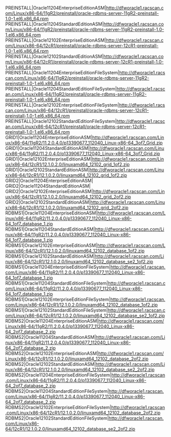 PREINSTALL|Oracle11204EnterpriseEditionASM|http://dfworacle1.racscan.com/Linux/x86-64/11gR2/preinstall/oracle-rdbms-server-11gR2-preinstall-1.0-1.el6.x86_64.rpm
PREINSTALL|Oracle11204StandardEditionASM|http://dfworacle1.racscan.com/Linux/x86-64/11gR2/preinstall/oracle-rdbms-server-11gR2-preinstall-1.0-1.el6.x86_64.rpm
PREINSTALL|Oracle12102EnterpriseEditionASM|http://dfworacle1.racscan.com/Linux/x86-64/12cR1/preinstall/oracle-rdbms-server-12cR1-preinstall-1.0-1.el6.x86_64.rpm
PREINSTALL|Oracle12102StandardEditionASM|http://dfworacle1.racscan.com/Linux/x86-64/12cR1/preinstall/oracle-rdbms-server-12cR1-preinstall-1.0-1.el6.x86_64.rpm
PREINSTALL|Oracle11204EnterpriseEditionFileSystem|http://dfworacle1.racscan.com/Linux/x86-64/11gR2/preinstall/oracle-rdbms-server-11gR2-preinstall-1.0-1.el6.x86_64.rpm
PREINSTALL|Oracle11204StandardEditionFileSystem|http://dfworacle1.racscan.com/Linux/x86-64/11gR2/preinstall/oracle-rdbms-server-11gR2-preinstall-1.0-1.el6.x86_64.rpm
PREINSTALL|Oracle12102EnterpriseEditionFileSystem|http://dfworacle1.racscan.com/Linux/x86-64/12cR1/preinstall/oracle-rdbms-server-12cR1-preinstall-1.0-1.el6.x86_64.rpm
PREINSTALL|Oracle12102StandardEditionFileSystem|http://dfworacle1.racscan.com/Linux/x86-64/12cR1/preinstall/oracle-rdbms-server-12cR1-preinstall-1.0-1.el6.x86_64.rpm
GRID1|Oracle11204EnterpriseEditionASM|http://dfworacle1.racscan.com/Linux/x86-64/11gR2/11.2.0.4.0/p13390677_112040_Linux-x86-64_3of7_Grid.zip
GRID1|Oracle11204StandardEditionASM|http://dfworacle1.racscan.com/Linux/x86-64/11gR2/11.2.0.4.0/p13390677_112040_Linux-x86-64_3of7_Grid.zip
GRID1|Oracle12102EnterpriseEditionASM|http://dfworacle1.racscan.com/Linux/x86-64/12cR1/12.1.0.2.0/linuxamd64_12102_grid_1of2.zip
GRID1|Oracle12102StandardEditionASM|http://dfworacle1.racscan.com/Linux/x86-64/12cR1/12.1.0.2.0/linuxamd64_12102_grid_1of2.zip
GRID2|Oracle11204EnterpriseEditionASM|<NONE>
GRID2|Oracle11204StandardEditionASM|<NONE>
GRID2|Oracle12102EnterpriseEditionASM|http://dfworacle1.racscan.com/Linux/x86-64/12cR1/12.1.0.2.0/linuxamd64_12102_grid_2of2.zip
GRID2|Oracle12102StandardEditionASM|http://dfworacle1.racscan.com/Linux/x86-64/12cR1/12.1.0.2.0/linuxamd64_12102_grid_2of2.zip
RDBMS1|Oracle11204EnterpriseEditionASM|http://dfworacle1.racscan.com/Linux/x86-64/11gR2/11.2.0.4.0/p13390677_112040_Linux-x86-64_1of7_database_1.zip
RDBMS1|Oracle11204StandardEditionASM|http://dfworacle1.racscan.com/Linux/x86-64/11gR2/11.2.0.4.0/p13390677_112040_Linux-x86-64_1of7_database_1.zip
RDBMS1|Oracle12102EnterpriseEditionASM|http://dfworacle1.racscan.com/Linux/x86-64/12cR1/12.1.0.2.0/linuxamd64_12102_database_1of2.zip
RDBMS1|Oracle12102StandardEditionASM|http://dfworacle1.racscan.com/Linux/x86-64/12cR1/12.1.0.2.0/linuxamd64_12102_database_se2_1of2.zip
RDBMS1|Oracle11204EnterpriseEditionFileSystem|http://dfworacle1.racscan.com/Linux/x86-64/11gR2/11.2.0.4.0/p13390677_112040_Linux-x86-64_1of7_database_1.zip
RDBMS1|Oracle11204StandardEditionFileSystem|http://dfworacle1.racscan.com/Linux/x86-64/11gR2/11.2.0.4.0/p13390677_112040_Linux-x86-64_1of7_database_1.zip
RDBMS1|Oracle12102EnterpriseEditionFileSystem|http://dfworacle1.racscan.com/Linux/x86-64/12cR1/12.1.0.2.0/linuxamd64_12102_database_1of2.zip
RDBMS1|Oracle12102StandardEditionFileSystem|http://dfworacle1.racscan.com/Linux/x86-64/12cR1/12.1.0.2.0/linuxamd64_12102_database_se2_1of2.zip
RDBMS2|Oracle11204EnterpriseEditionASM|http://dfworacle1.racscan.com/Linux/x86-64/11gR2/11.2.0.4.0/p13390677_112040_Linux-x86-64_2of7_database_2.zip
RDBMS2|Oracle11204StandardEditionASM|http://dfworacle1.racscan.com/Linux/x86-64/11gR2/11.2.0.4.0/p13390677_112040_Linux-x86-64_2of7_database_2.zip
RDBMS2|Oracle12102EnterpriseEditionASM|http://dfworacle1.racscan.com/Linux/x86-64/12cR1/12.1.0.2.0/linuxamd64_12102_database_2of2.zip
RDBMS2|Oracle12102StandardEditionASM|http://dfworacle1.racscan.com/Linux/x86-64/12cR1/12.1.0.2.0/linuxamd64_12102_database_se2_2of2.zip
RDBMS2|Oracle11204EnterpriseEditionFileSystem|http://dfworacle1.racscan.com/Linux/x86-64/11gR2/11.2.0.4.0/p13390677_112040_Linux-x86-64_2of7_database_2.zip
RDBMS2|Oracle11204StandardEditionFileSystem|http://dfworacle1.racscan.com/Linux/x86-64/11gR2/11.2.0.4.0/p13390677_112040_Linux-x86-64_2of7_database_2.zip
RDBMS2|Oracle12102EnterpriseEditionFileSystem|http://dfworacle1.racscan.com/Linux/x86-64/12cR1/12.1.0.2.0/linuxamd64_12102_database_2of2.zip
RDBMS2|Oracle12102StandardEditionFileSystem|http://dfworacle1.racscan.com/Linux/x86-64/12cR1/12.1.0.2.0/linuxamd64_12102_database_se2_2of2.zip
